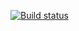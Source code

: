 [![Build status](https://ci.appveyor.com/api/projects/status/et6ddr8omttmctlp?svg=true)](https://ci.appveyor.com/project/DmitrenkoAlex/pattern)